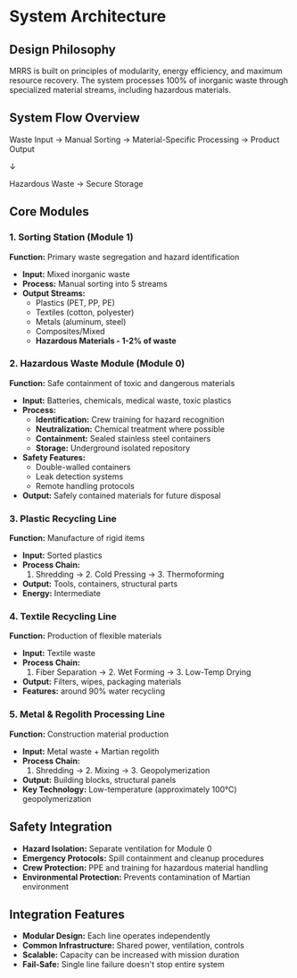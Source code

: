 # System Architecture

## Design Philosophy
MRRS is built on principles of modularity, energy efficiency, and maximum resource recovery. The system processes 100% of inorganic waste through specialized material streams, including hazardous materials.

## System Flow Overview
Waste Input → Manual Sorting → Material-Specific Processing → Product Output

↓

Hazardous Waste → Secure Storage

## Core Modules

### 1. Sorting Station (Module 1)
**Function:** Primary waste segregation and hazard identification
- **Input:** Mixed inorganic waste
- **Process:** Manual sorting into 5 streams
- **Output Streams:**
  - Plastics (PET, PP, PE)
  - Textiles (cotton, polyester)
  - Metals (aluminum, steel)
  - Composites/Mixed
  - **Hazardous Materials - 1-2% of waste**

### 2. Hazardous Waste Module (Module 0)
**Function:** Safe containment of toxic and dangerous materials
- **Input:** Batteries, chemicals, medical waste, toxic plastics
- **Process:**
  - **Identification:** Crew training for hazard recognition
  - **Neutralization:** Chemical treatment where possible
  - **Containment:** Sealed stainless steel containers
  - **Storage:** Underground isolated repository
- **Safety Features:**
  - Double-walled containers
  - Leak detection systems
  - Remote handling protocols
- **Output:** Safely contained materials for future disposal

### 3. Plastic Recycling Line
**Function:** Manufacture of rigid items
- **Input:** Sorted plastics
- **Process Chain:**
  1. Shredding → 2. Cold Pressing → 3. Thermoforming
- **Output:** Tools, containers, structural parts
- **Energy:** Intermediate

### 4. Textile Recycling Line
**Function:** Production of flexible materials
- **Input:** Textile waste
- **Process Chain:**
  1. Fiber Separation → 2. Wet Forming → 3. Low-Temp Drying
- **Output:** Filters, wipes, packaging materials
- **Features:** around 90% water recycling

### 5. Metal & Regolith Processing Line
**Function:** Construction material production
- **Input:** Metal waste + Martian regolith
- **Process Chain:**
  1. Shredding → 2. Mixing → 3. Geopolymerization
- **Output:** Building blocks, structural panels
- **Key Technology:** Low-temperature (approximately 100°C) geopolymerization

## Safety Integration
- **Hazard Isolation:** Separate ventilation for Module 0
- **Emergency Protocols:** Spill containment and cleanup procedures
- **Crew Protection:** PPE and training for hazardous material handling
- **Environmental Protection:** Prevents contamination of Martian environment

## Integration Features
- **Modular Design:** Each line operates independently
- **Common Infrastructure:** Shared power, ventilation, controls
- **Scalable:** Capacity can be increased with mission duration
- **Fail-Safe:** Single line failure doesn't stop entire system
